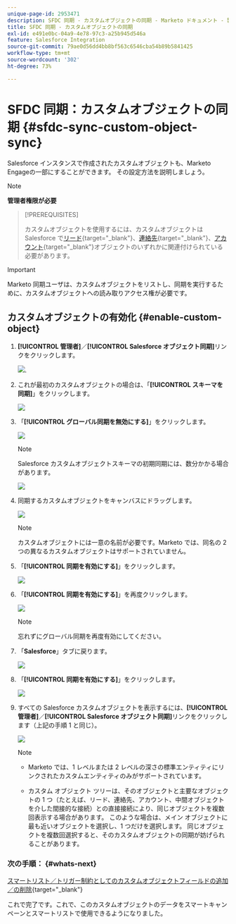 ```yaml
---
unique-page-id: 2953471
description: SFDC 同期 - カスタムオブジェクトの同期 - Marketo ドキュメント - 製品ドキュメント
title: SFDC 同期 - カスタムオブジェクトの同期
exl-id: e491e0bc-04a9-4e78-97c3-a25b945d546a
feature: Salesforce Integration
source-git-commit: 79ae0d56dd4bb8bf563c6546cba54b89b5841425
workflow-type: tm+mt
source-wordcount: '302'
ht-degree: 73%

---
```


# SFDC 同期：カスタムオブジェクトの同期 {#sfdc-sync-custom-object-sync}

Salesforce インスタンスで作成されたカスタムオブジェクトも、Marketo Engageの一部にすることができます。 その設定方法を説明しましょう。

>[!NOTE]
>
>**管理者権限が必要**

>[!PREREQUISITES]
>
>カスタムオブジェクトを使用するには、カスタムオブジェクトは Salesforce で[リード](/help/marketo/product-docs/crm-sync/salesforce-sync/sfdc-sync-details/sfdc-sync-field-sync.md){target="_blank"}、[連絡先](/help/marketo/product-docs/crm-sync/salesforce-sync/sfdc-sync-details/sfdc-sync-contact-sync.md){target="_blank"}、[アカウント](/help/marketo/product-docs/crm-sync/salesforce-sync/sfdc-sync-details/sfdc-sync-account-sync.md){target="_blank"}オブジェクトのいずれかに関連付けられている必要があります。

>[!IMPORTANT]
>
>Marketo 同期ユーザは、カスタムオブジェクトをリストし、同期を実行するために、カスタムオブジェクトへの読み取りアクセス権が必要です。

## カスタムオブジェクトの有効化  {#enable-custom-object}

1. **[!UICONTROL 管理者]**／**[!UICONTROL Salesforce オブジェクト同期]**&#x200B;リンクをクリックします。

   ![](assets/image2015-11-19-10-3a28-3a5.png).

1. これが最初のカスタムオブジェクトの場合は、「**[!UICONTROL スキーマを同期]**」をクリックします。

   ![](assets/rtaimage-2.png)

1. 「**[!UICONTROL グローバル同期を無効にする]**」をクリックします。

   ![](assets/image2015-4-22-10-3a45-3a0.png)

   >[!NOTE]
   >
   >Salesforce カスタムオブジェクトスキーマの初期同期には、数分かかる場合があります。

   ![](assets/image2015-4-22-10-3a45-3a18.png)

1. 同期するカスタムオブジェクトをキャンバスにドラッグします。

   ![](assets/image2015-4-22-10-3a45-3a30.png)

   >[!NOTE]
   >
   >カスタムオブジェクトには一意の名前が必要です。Marketo では、同名の 2 つの異なるカスタムオブジェクトはサポートされていません。

1. 「**[!UICONTROL 同期を有効にする]**」をクリックします。

   ![](assets/image2015-4-22-10-3a45-3a50.png)

1. 「**[!UICONTROL 同期を有効にする]**」を再度クリックします。

   ![](assets/image2015-4-22-10-3a46-3a10.png)

   >[!NOTE]
   >
   >忘れずにグローバル同期を再度有効にしてください。

1. 「**Salesforce**」タブに戻ります。

   ![](assets/image2015-4-22-10-3a46-3a25.png)

1. 「**[!UICONTROL 同期を有効にする]**」をクリックします。

   ![](assets/image2015-4-22-10-3a50-3a26.png)

1. すべての Salesforce カスタムオブジェクトを表示するには、**[!UICONTROL 管理者]**／**[!UICONTROL Salesforce オブジェクト同期]**&#x200B;リンクをクリックします（上記の手順 1 と同じ）。

   ![](assets/image2016-6-23-9-3a28-3a23.png)

   >[!NOTE]
   >
   >* Marketo では、1 レベルまたは 2 レベルの深さの標準エンティティにリンクされたカスタムエンティティのみがサポートされています。
   >
   >* カスタム オブジェクト ツリーは、そのオブジェクトと主要なオブジェクトの 1 つ（たとえば、リード、連絡先、アカウント、中間オブジェクトを介した間接的な接続）との直接接続により、同じオブジェクトを複数回表示する場合があります。 このような場合は、メイン オブジェクトに最も近いオブジェクトを選択し、1 つだけを選択します。 同じオブジェクトを複数回選択すると、そのカスタムオブジェクトの同期が妨げられることがあります。

### 次の手順： {#whats-next}

[スマートリスト／トリガー制約としてのカスタムオブジェクトフィールドの追加／の削除](/help/marketo/product-docs/crm-sync/salesforce-sync/setup/optional-steps/add-remove-custom-object-field-as-smart-list-trigger-constraints.md){target="_blank"}

これで完了です。これで、このカスタムオブジェクトのデータをスマートキャンペーンとスマートリストで使用できるようになりました。
